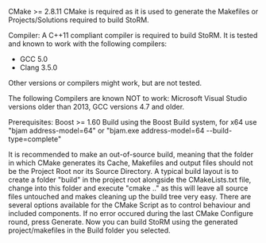 CMake >= 2.8.11
 CMake is required as it is used to generate the Makefiles or Projects/Solutions required to build StoRM.

 Compiler:
 A C++11 compliant compiler is required to build StoRM. It is tested and known to work with the following compilers:
 - GCC 5.0
 - Clang 3.5.0

 Other versions or compilers might work, but are not tested.

 The following Compilers are known NOT to work: Microsoft Visual Studio versions older than 2013, GCC versions 4.7 and older.

Prerequisites:
 Boost >= 1.60
	Build using the Boost Build system, for x64 use "bjam address-model=64" or "bjam.exe address-model=64 --build-type=complete"


It is recommended to make an out-of-source build, meaning that the folder in which CMake generates its Cache, Makefiles and output files should not be the Project Root nor its Source Directory.
A typical build layout is to create a folder "build" in the project root alongside the CMakeLists.txt file, change into this folder and execute "cmake .." as this will leave all source files untouched
and makes cleaning up the build tree very easy.
There are several options available for the CMake Script as to control behaviour and included components.
If no error occured during the last CMake Configure round, press Generate.
Now you can build StoRM using the generated project/makefiles in the Build folder you selected.